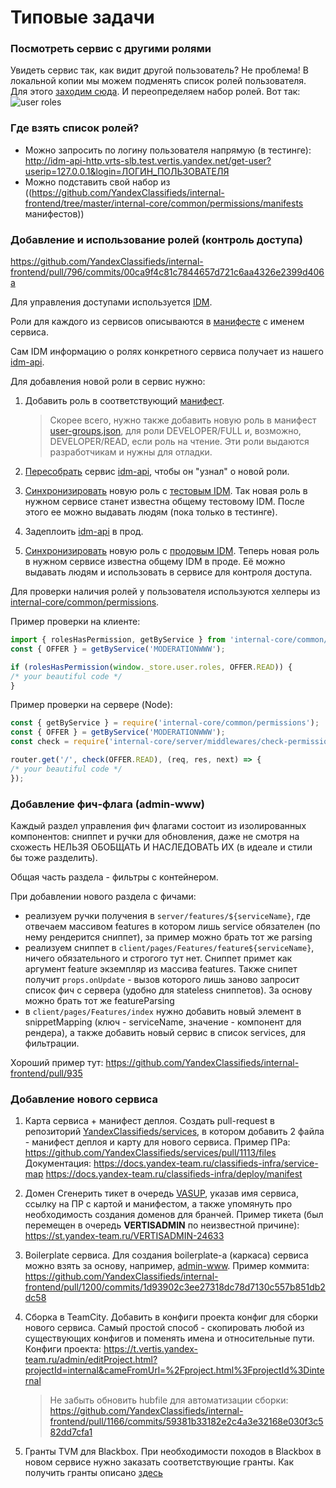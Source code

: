 # Типовые задачи

### Посмотреть сервис с другими ролями
Увидеть сервис так, как видит другой пользователь? Не проблема! В локальной копии мы можем подменять список ролей пользователя.
Для этого [заходим сюда](https://github.com/YandexClassifieds/internal-frontend/blob/8dae0208620cbd052394279004abdd85e880bfc3/internal-core/server/middlewares/user.js#L19). И переопределяем набор ролей. Вот так:
![user roles](./images/common-tasks-user-roles.png)


### Где взять список ролей?
- Можно запросить по логину пользователя напрямую (в тестинге): http://idm-api-http.vrts-slb.test.vertis.yandex.net/get-user?userip=127.0.0.1&login=ЛОГИН_ПОЛЬЗОВАТЕЛЯ
- Можно подставить свой набор из ((https://github.com/YandexClassifieds/internal-frontend/tree/master/internal-core/common/permissions/manifests манифестов))


### Добавление и использование ролей (контроль доступа)
https://github.com/YandexClassifieds/internal-frontend/pull/796/commits/00ca9f4c81c7844657d721c6aa4326e2399d406a

Для управления доступами используется [IDM](https://idm.yandex-team.ru/).

Роли для каждого из сервисов описываются в [манифесте](https://github.com/YandexClassifieds/internal-frontend/tree/master/internal-core/common/permissions/manifests) с именем сервиса.

Сам IDM информацию о ролях конкретного сервиса получает из нашего [idm-api](https://github.com/YandexClassifieds/internal-frontend/tree/master/idm-api).

Для добавления новой роли в сервис нужно:

1. Добавить роль в соответствующий [манифест](https://github.com/YandexClassifieds/internal-frontend/tree/master/internal-core/common/permissions/manifests).
   > Скорее всего, нужно также добавить новую роль в манифест [user-groups.json](https://github.com/YandexClassifieds/internal-frontend/tree/master/internal-core/common/permissions/manifests/user-groups.json), для роли DEVELOPER/FULL и, возможно, DEVELOPER/READ, если роль на чтение. Эти роли выдаются разработчикам и нужны для отладки.

2. [Пересобрать](https://wiki.yandex-team.ru/users/dcversus/vertis/infra/#sborkavteamcityidemostendy) сервис [idm-api](https://github.com/YandexClassifieds/internal-frontend/tree/master/idm-api), чтобы он "узнал" о новой роли.

3. [Синхронизировать](https://idm.test.yandex-team.ru/system/vsif/sync) новую роль с [тестовым IDM](https://idm.test.yandex-team.ru/). Так новая роль в нужном сервисе станет известна общему тестовому IDM. После этого ее можно выдавать людям (пока только в тестинге).

4. Задеплоить [idm-api](https://github.com/YandexClassifieds/internal-frontend/tree/master/idm-api) в прод.

5. [Синхронизировать](https://idm.yandex-team.ru/system/vsif/sync) новую роль с [продовым IDM](https://idm.yandex-team.ru/). Теперь новая роль в нужном сервисе известна общему IDM в проде. Её можно выдавать людям и использовать в сервисе для контроля доступа.

Для проверки наличия ролей у пользователя используются хелперы из [internal-core/common/permissions](https://github.com/YandexClassifieds/internal-frontend/tree/master/internal-core/common/permissions).

Пример проверки на клиенте:
```javascript
import { rolesHasPermission, getByService } from 'internal-core/common/permissions';
const { OFFER } = getByService('MODERATIONWWW');

if (rolesHasPermission(window._store.user.roles, OFFER.READ)) {
/* your beautiful code */
}
```

Пример проверки на сервере (Node):
```javascript
const { getByService } = require('internal-core/common/permissions');
const { OFFER } = getByService('MODERATIONWWW');
const check = require('internal-core/server/middlewares/check-permission');

router.get('/', check(OFFER.READ), (req, res, next) => {
/* your beautiful code */
});
```

### Добавление фич-флага (admin-www)
Каждый раздел управления фич флагами состоит из изолированных компонентов: сниппет и ручки для обновления, даже не смотря на схожесть НЕЛЬЗЯ ОБОБЩАТЬ И НАСЛЕДОВАТЬ ИХ (в идеале и стили бы тоже разделить).

Общая часть раздела - фильтры с контейнером.

При добавлении нового раздела с фичами:
- реализуем ручки получения в `server/features/${serviceName}`, где отвечаем массивом features в котором лишь service обязателен (по нему рендерится сниппет), за пример можно брать тот же parsing
- реализуем сниппет в `client/pages/Features/feature${serviceName}`, ничего обязательного и строгого тут нет. Сниппет примет как аргумент feature экземпляр из массива features. Также снипет получит `props.onUpdate` - вызов которого лишь заново запросит список фич с сервера (удобно для stateless сниппетов). За основу можно брать тот же featureParsing
- в `client/pages/Features/index` нужно добавить новый элемент в snippetMapping (ключ - serviceName, значение - компонент для рендера), а также добавить новый сервис в список services, для фильтрации.

Хороший пример тут:
https://github.com/YandexClassifieds/internal-frontend/pull/935


### Добавление нового сервиса
1. Карта сервиса + манифест деплоя.
   Создать pull-request в репозиторий [YandexClassifieds/services](https://github.com/YandexClassifieds/services ), в котором добавить 2 файла - манифест деплоя и карту для нового сервиса.
   Пример ПРа:
   https://github.com/YandexClassifieds/services/pull/1113/files
   Документация:
   https://docs.yandex-team.ru/classifieds-infra/service-map
   https://docs.yandex-team.ru/classifieds-infra/deploy/manifest

2. Домен
   Сгенерить тикет в очередь [VASUP](https://st.yandex-team.ru/VASUP), указав имя сервиса, ссылку на ПР с картой и манифестом, а также упомянуть про необходимость создания доменов для бранчей.
   Пример тикета (был перемещен в очередь **VERTISADMIN** по неизвестной причине):
   https://st.yandex-team.ru/VERTISADMIN-24633

3. Boilerplate сервиса.
   Для создания boilerplate-а (каркаса) сервиса можно взять за основу, например, [admin-www](https://github.com/YandexClassifieds/internal-frontend/tree/master/admin-www).
   Пример коммита:
   https://github.com/YandexClassifieds/internal-frontend/pull/1200/commits/1d93902c3ee27318dc78d7130c557b851db2dc58

4. Сборка в TeamCity.
   Добавить в конфиги проекта конфиг для сборки нового сервиса. Самый простой способ - скопировать любой из существующих конфигов и поменять имена и относительные пути.
   Конфиги проекта:
   https://t.vertis.yandex-team.ru/admin/editProject.html?projectId=internal&cameFromUrl=%2Fproject.html%3FprojectId%3Dinternal
   > Не забыть обновить hubfile для автоматизации сборки:
  https://github.com/YandexClassifieds/internal-frontend/pull/1166/commits/59381b33182e2c4a3e32168e030f3c582dd7cfa1

5. Гранты TVM для Blackbox.
   При необходимости походов в Blackbox в новом сервисе нужно заказать соответствующие гранты. Как получить гранты описано [здесь](https://wiki.yandex-team.ru/users/avlyalin/how-to-get-grants-for-blackbox/)
